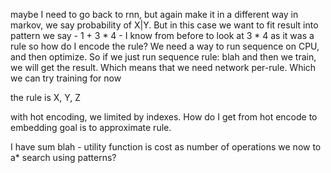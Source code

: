 
maybe I need to go back to rnn, but again make it in a different way
in markov, we say probability of X|Y. But in this case we want to
fit result into pattern
we say - 1 + 3 * 4 - I know from before to look at 3 * 4 as it was a rule
so how do I encode the rule? We need a way to run sequence on CPU, and then
optimize. So if we just run sequence rule: blah and then we train, we will get
the result. Which means that we need network per-rule. Which we can try training for now

the rule is X, Y, Z

with hot encoding, we limited by indexes. How do I get from hot encode to embedding
goal is to approximate rule. 

I have sum blah - utility function is cost as number of operations
we now to a* search using patterns? 